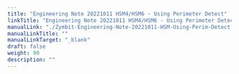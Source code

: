 ```yaml
---
title: "Engineering Note 20221011 HSM4/HSM6 - Using Perimeter Detect"
linkTitle: "Engineering Note 20221011 HSM4/HSM6 - Using Perimeter Detect"
manualLink: "./Zymbit-Engineering-Note-20221011-HSM-Using-Perim-Detect.pdf"
manualLinkTitle: ""
manualLinkTarget: "_blank"
draft: false
weight: 90
description: ""
---
```


